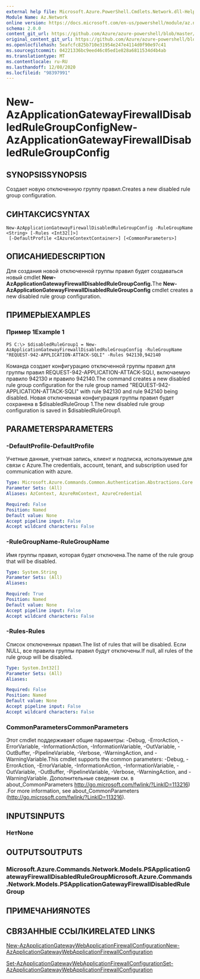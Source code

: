 ```yaml
---
external help file: Microsoft.Azure.PowerShell.Cmdlets.Network.dll-Help.xml
Module Name: Az.Network
online version: https://docs.microsoft.com/en-us/powershell/module/az.network/new-azapplicationgatewayfirewalldisabledrulegroupconfig
schema: 2.0.0
content_git_url: https://github.com/Azure/azure-powershell/blob/master/src/Network/Network/help/New-AzApplicationGatewayFirewallDisabledRuleGroupConfig.md
original_content_git_url: https://github.com/Azure/azure-powershell/blob/master/src/Network/Network/help/New-AzApplicationGatewayFirewallDisabledRuleGroupConfig.md
ms.openlocfilehash: 5eafcfc825b710e31954e247e4114d0f90e97c41
ms.sourcegitcommit: 04221336bc9eed46c05ed1e828a6811534d4b4ab
ms.translationtype: MT
ms.contentlocale: ru-RU
ms.lasthandoff: 12/08/2020
ms.locfileid: "98397991"
---
```

# <span data-ttu-id="d14a1-101">New-AzApplicationGatewayFirewallDisabledRuleGroupConfig</span><span class="sxs-lookup"><span data-stu-id="d14a1-101">New-AzApplicationGatewayFirewallDisabledRuleGroupConfig</span></span>

## <span data-ttu-id="d14a1-102">SYNOPSIS</span><span class="sxs-lookup"><span data-stu-id="d14a1-102">SYNOPSIS</span></span>
<span data-ttu-id="d14a1-103">Создает новую отключенную группу правил.</span><span class="sxs-lookup"><span data-stu-id="d14a1-103">Creates a new disabled rule group configuration.</span></span>

## <span data-ttu-id="d14a1-104">СИНТАКСИС</span><span class="sxs-lookup"><span data-stu-id="d14a1-104">SYNTAX</span></span>

```
New-AzApplicationGatewayFirewallDisabledRuleGroupConfig -RuleGroupName <String> [-Rules <Int32[]>]
 [-DefaultProfile <IAzureContextContainer>] [<CommonParameters>]
```

## <span data-ttu-id="d14a1-105">ОПИСАНИЕ</span><span class="sxs-lookup"><span data-stu-id="d14a1-105">DESCRIPTION</span></span>
<span data-ttu-id="d14a1-106">Для создания новой отключенной группы правил будет создаваться новый cmdlet **New-AzApplicationGatewayFirewallDisabledRuleGroupConfig.**</span><span class="sxs-lookup"><span data-stu-id="d14a1-106">The **New-AzApplicationGatewayFirewallDisabledRuleGroupConfig** cmdlet creates a new disabled rule group configuration.</span></span>

## <span data-ttu-id="d14a1-107">ПРИМЕРЫ</span><span class="sxs-lookup"><span data-stu-id="d14a1-107">EXAMPLES</span></span>

### <span data-ttu-id="d14a1-108">Пример 1</span><span class="sxs-lookup"><span data-stu-id="d14a1-108">Example 1</span></span>
```
PS C:\> $disabledRuleGroup1 = New-AzApplicationGatewayFirewallDisabledRuleGroupConfig -RuleGroupName "REQUEST-942-APPLICATION-ATTACK-SQLI" -Rules 942130,942140
```

<span data-ttu-id="d14a1-109">Команда создает конфигурацию отключенной группы правил для группы правил REQUEST-942-APPLICATION-ATTACK-SQLI, включаемую правило 942130 и правило 942140.</span><span class="sxs-lookup"><span data-stu-id="d14a1-109">The command creates a new disabled rule group configuration for the rule group named "REQUEST-942-APPLICATION-ATTACK-SQLI" with rule 942130 and rule 942140 being disabled.</span></span> <span data-ttu-id="d14a1-110">Новая отключенная конфигурация группы правил будет сохранена в $disabledRuleGroup 1.</span><span class="sxs-lookup"><span data-stu-id="d14a1-110">The new disabled rule group configuration is saved in $disabledRuleGroup1.</span></span>

## <span data-ttu-id="d14a1-111">PARAMETERS</span><span class="sxs-lookup"><span data-stu-id="d14a1-111">PARAMETERS</span></span>

### <span data-ttu-id="d14a1-112">-DefaultProfile</span><span class="sxs-lookup"><span data-stu-id="d14a1-112">-DefaultProfile</span></span>
<span data-ttu-id="d14a1-113">Учетные данные, учетная запись, клиент и подписка, используемые для связи с Azure.</span><span class="sxs-lookup"><span data-stu-id="d14a1-113">The credentials, account, tenant, and subscription used for communication with azure.</span></span>

```yaml
Type: Microsoft.Azure.Commands.Common.Authentication.Abstractions.Core.IAzureContextContainer
Parameter Sets: (All)
Aliases: AzContext, AzureRmContext, AzureCredential

Required: False
Position: Named
Default value: None
Accept pipeline input: False
Accept wildcard characters: False
```

### <span data-ttu-id="d14a1-114">-RuleGroupName</span><span class="sxs-lookup"><span data-stu-id="d14a1-114">-RuleGroupName</span></span>
<span data-ttu-id="d14a1-115">Имя группы правил, которая будет отключена.</span><span class="sxs-lookup"><span data-stu-id="d14a1-115">The name of the rule group that will be disabled.</span></span>

```yaml
Type: System.String
Parameter Sets: (All)
Aliases:

Required: True
Position: Named
Default value: None
Accept pipeline input: False
Accept wildcard characters: False
```

### <span data-ttu-id="d14a1-116">-Rules</span><span class="sxs-lookup"><span data-stu-id="d14a1-116">-Rules</span></span>
<span data-ttu-id="d14a1-117">Список отключенных правил.</span><span class="sxs-lookup"><span data-stu-id="d14a1-117">The list of rules that will be disabled.</span></span>
<span data-ttu-id="d14a1-118">Если NULL, все правила группы правил будут отключены.</span><span class="sxs-lookup"><span data-stu-id="d14a1-118">If null, all rules of the rule group will be disabled.</span></span>

```yaml
Type: System.Int32[]
Parameter Sets: (All)
Aliases:

Required: False
Position: Named
Default value: None
Accept pipeline input: False
Accept wildcard characters: False
```

### <span data-ttu-id="d14a1-119">CommonParameters</span><span class="sxs-lookup"><span data-stu-id="d14a1-119">CommonParameters</span></span>
<span data-ttu-id="d14a1-120">Этот cmdlet поддерживает общие параметры: -Debug, -ErrorAction, -ErrorVariable, -InformationAction, -InformationVariable, -OutVariable, -OutBuffer, -PipelineVariable, -Verbose, -WarningAction, and -WarningVariable.</span><span class="sxs-lookup"><span data-stu-id="d14a1-120">This cmdlet supports the common parameters: -Debug, -ErrorAction, -ErrorVariable, -InformationAction, -InformationVariable, -OutVariable, -OutBuffer, -PipelineVariable, -Verbose, -WarningAction, and -WarningVariable.</span></span> <span data-ttu-id="d14a1-121">Дополнительные сведения см. в about_CommonParameters http://go.microsoft.com/fwlink/?LinkID=113216) .</span><span class="sxs-lookup"><span data-stu-id="d14a1-121">For more information, see about_CommonParameters (http://go.microsoft.com/fwlink/?LinkID=113216).</span></span>

## <span data-ttu-id="d14a1-122">INPUTS</span><span class="sxs-lookup"><span data-stu-id="d14a1-122">INPUTS</span></span>

### <span data-ttu-id="d14a1-123">Нет</span><span class="sxs-lookup"><span data-stu-id="d14a1-123">None</span></span>

## <span data-ttu-id="d14a1-124">OUTPUTS</span><span class="sxs-lookup"><span data-stu-id="d14a1-124">OUTPUTS</span></span>

### <span data-ttu-id="d14a1-125">Microsoft.Azure.Commands.Network.Models.PSApplicationGatewayFirewallDisabledRuleGroup</span><span class="sxs-lookup"><span data-stu-id="d14a1-125">Microsoft.Azure.Commands.Network.Models.PSApplicationGatewayFirewallDisabledRuleGroup</span></span>

## <span data-ttu-id="d14a1-126">ПРИМЕЧАНИЯ</span><span class="sxs-lookup"><span data-stu-id="d14a1-126">NOTES</span></span>

## <span data-ttu-id="d14a1-127">СВЯЗАННЫЕ ССЫЛКИ</span><span class="sxs-lookup"><span data-stu-id="d14a1-127">RELATED LINKS</span></span>

[<span data-ttu-id="d14a1-128">New-AzApplicationGatewayWebApplicationFirewallConfiguration</span><span class="sxs-lookup"><span data-stu-id="d14a1-128">New-AzApplicationGatewayWebApplicationFirewallConfiguration</span></span>](./New-AzApplicationGatewayWebApplicationFirewallConfiguration.md)

[<span data-ttu-id="d14a1-129">Set-AzApplicationGatewayWebApplicationFirewallConfiguration</span><span class="sxs-lookup"><span data-stu-id="d14a1-129">Set-AzApplicationGatewayWebApplicationFirewallConfiguration</span></span>](./Set-AzApplicationGatewayWebApplicationFirewallConfiguration.md)

